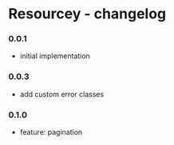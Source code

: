 # Resourcey - changelog
### 0.0.1
- initial implementation

### 0.0.3
- add custom error classes

### 0.1.0
- feature: pagination
